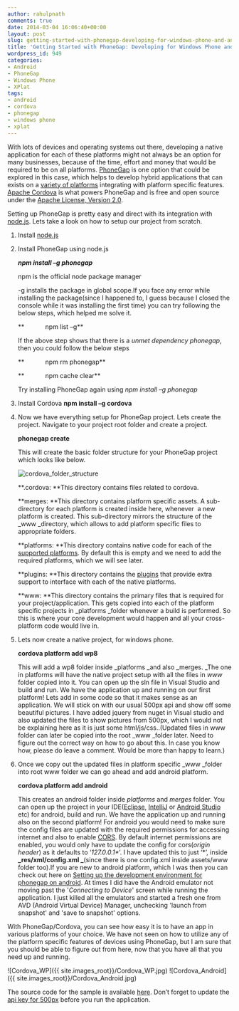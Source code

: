 ```yaml
---
author: rahulpnath
comments: true
date: 2014-03-04 16:06:40+00:00
layout: post
slug: getting-started-with-phonegap-developing-for-windows-phone-and-android
title: 'Getting Started with PhoneGap: Developing for Windows Phone and Android'
wordpress_id: 949
categories:
- Android
- PhoneGap
- Windows Phone
- XPlat
tags:
- android
- cordova
- phonegap
- windows phone
- xplat
---
```


With lots of devices and operating systems out there, developing a native application for each of these platforms might not always be an option for many businesses, because of the time, effort and money that would be required to be on all platforms. [PhoneGap](http://phonegap.com/) is one option that could be explored in this case, which helps to develop hybrid applications that can exists on a [variety of platforms](http://phonegap.com/about/feature/) integrating with platform specific features. [Apache Cordova](http://cordova.apache.org/) is what powers PhoneGap and is free and open source under the [Apache License, Version 2.0](http://phonegap.com/about/license/).

Setting up PhoneGap is pretty easy and direct with its integration with [node.js](http://nodejs.org/). Lets take a look on how to setup our project from scratch.

	
1. Install [node.js](http://nodejs.org/)

	
2. Install PhoneGap using node.js

	**_npm install –g phonegap_**


	npm is the official node package manager

	-g installs the package in global scope.If you face any error while installing the package(since I happened to, I guess because I closed the console while it was installing the first time) you can try following the below steps, which helped me solve it.

	**            npm list –g**

	If the above step shows that there is a _unmet dependency phonegap_, then you could follow the below steps

	**            npm rm phonegap**

	**            npm cache clear**

	Try installing PhoneGap again using _npm install –g phonegap_

	
3. Install Cordova
**npm install –g cordova**

	
4. Now we have everything setup for PhoneGap project. Lets create the project. Navigate to your project root folder and create a project.

	**phonegap create <appname>**

	This will create the basic folder structure for your PhoneGap project which looks like below.

	<img class="left" src="{{ site.images_root}}/cordova_folder_structure.png" alt="cordova_folder_structure" />

	**.cordova: **This directory contains files related to cordova.

		
	**merges: **This directory contains platform specific assets. A sub-directory for each platform is created inside here, whenever  a new platform is created. This sub-directory mirrors the structure of the _www _directory, which allows to add platform specific files to appropriate folders.

	**platforms: **This directory contains native code for each of the [supported platforms](http://docs.phonegap.com/en/edge/guide_platforms_index.md.html). By default this is empty and we need to add the required platforms, which we will see later.

	**plugins: **This directory contains the [plugins](https://build.phonegap.com/plugins) that provide extra support to interface with each of the native platforms.

	**www: **This directory contains the primary files that is required for your project/application. This gets copied into each of the platform specific projects in _platforms _folder whenever a build is performed. So this is where your core development would happen and all your cross-platform code would live in.

	
5. Lets now create a native project, for windows phone.

	**cordova platform add wp8**

	This will add a wp8 folder inside _platforms _and also _merges. _The one in platforms will have the native project setup with all the files in _www_ folder copied into it. You can open up the sln file in Visual Studio and build and run. We have the application up and running on our first platform!
	Lets add in some code so that it makes sense as an application. We will stick on with our usual 500px api and show off some beautiful pictures. I have added jquery from nuget in Visual studio and also updated the files to show pictures from 500px, which I would not be explaining here as it is just some html/js/css..(Updated files in www folder can later be copied into the root _www _folder later. Need to figure out the correct way on how to go about this. In case you know how, please do leave a comment. Would be more than happy to learn.)

6. Once we copy out the updated files in platform specific _www _folder into root www folder we can go ahead and add android platform.

	**cordova platform add android**

	This creates an android folder inside _platforms_ and _merges_ folder. You can open up the project in your IDE([Eclipse](https://www.eclipse.org/downloads/), [IntelliJ](http://www.jetbrains.com/idea/) or [Android Studio](http://developer.android.com/sdk/installing/studio.html) etc) for android, build and run. We have the application up and running also on the second platform!
	For android you would need to make sure the config files are updated with the required permissions for accessing internet and also to enable [CORS](http://en.wikipedia.org/wiki/Cross-origin_resource_sharing). By default internet permissions are enabled, you would only have to update the config for cors(_origin header_) as it defaults to ‘_127.0.0.1*_’. I have updated this to just ‘*’, inside **_res/xml/config.xml _**(since there is one config.xml inside assets/www folder too).If you are new to android platform, which I was then you can check out here on [Setting up the development environment for phonegap on android](http://rahulpnath.com/blog/setting-up-the-development-environment-for-phonegap-on-android/).
	At times I did have the Android emulator not moving past the '_Connecting to Device_' screen while running the application. I just killed all the emulators and started a fresh one from AVD (Android Virtual Device) Manager, unchecking 'launch from snapshot' and 'save to snapshot' options.

With PhoneGap/Cordova, you can see how easy it is to have an app in various platforms of your choice. We have not seen on how to utilize any of the platform specific features of devices using PhoneGap, but I am sure that you should be able to figure out from here, now that you have all that you need up and running.




![Cordova_WP]({{ site.images_root}}/Cordova_WP.jpg)
![Cordova_Android]({{ site.images_root}}/Cordova_Android.jpg)

The source code for the sample is available [here](https://github.com/rahulpnath/Blog/tree/master/GettingStartedOnPhoneGap). Don’t forget to update the [api key for 500px](http://developers.500px.com/) before you run the application.
<a href="http://www.codeproject.com" style="display:none" rel="tag">CodeProject</a>